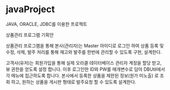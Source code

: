 # javaProject
JAVA, ORACLE, JDBC를 이용한 프로젝트

상품관리 프로그램 기획안

상품관리 프로그램을 통해 본사(관리자)는 Master 아이디로 로그인 하여 
상품 등록 및 수정, 삭제, 발주 처리를 통해 
재고와 발주를 한번에 관리할 수 있도록 구현, 설계한다.

고객사(유저)는 회원가입을 통해 실제 오라클 데이터베이스 관리자 계정을 할당 받고, 뷰 권한을 얻도록 설정 합니다.
이후 로그인한 ID와 PW를 매개변수로 담아 DBUtil에서 각 메뉴에 접근하도록 합니다.
본사에서 등록한 상품을 제한된 정보(원가 미노출) 로 조회 하고, 
원하는 상품을 게시판 형태로 발주요청 할 수 있도록 설계한다.
